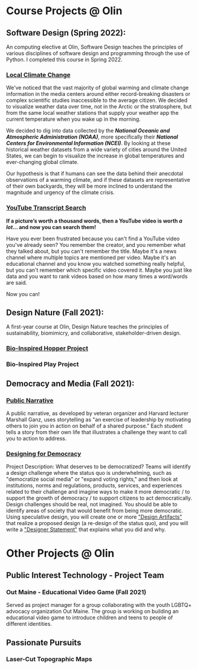 # Course Projects @ Olin

## Software Design (Spring 2022):

An computing elective at Olin, Software Design teaches the principles of various disciplines of software design and programming through the use of Python. I completed this course in Spring 2022.

### [Local Climate Change](https://olincollege.github.io/local-climate-change/)

We've noticed that the vast majority of global warming and climate change information in the media centers around either record-breaking disasters or complex scientific studies inaccessible to the average citizen. We decided to visualize weather data over time, not in the Arctic or the stratosphere, but from the same local weather stations that supply your weather app the current temperature when you wake up in the morning.

We decided to dig into data collected by the ***National Oceanic and Atmospheric Administration (NOAA)***, more specifically their ***National Centers for Environmental Information (NCEI)***. By looking at these historical weather datasets from a wide variety of cities around the United States, we can begin to visualize the increase in global temperatures and ever-changing global climate.

Our hypothesis is that if humans can see the data behind their anecdotal observations of a warming climate, and if these datasets are representative of their own backyards, they will be more inclined to understand the magnitude and urgency of the climate crisis.

### [YouTube Transcript Search](https://olincollege.github.io/youtube-transcript-search/)

**If a picture’s worth a thousand words, then a YouTube video is worth *a lot*... and now you can search them!**

Have you ever been frustrated because you can't find a YouTube video you've already seen? You remember the creator, and you remember what they talked about, but you can't remember the title. Maybe it's a news channel where multiple topics are mentioned per video. Maybe it's an educational channel and you know you watched something really helpful, but you can't remember which specific video covered it. Maybe you just like data and you want to rank videos based on how many times a word/words are said.

Now you can!


## Design Nature (Fall 2021):

A first-year course at Olin, Design Nature teaches the principles of sustainability, biomimicry, and collaborative, stakeholder-driven design.

### [Bio-Inspired Hopper Project](/assets/hopper_poster.jpg)

### Bio-Inspired Play Project

## Democracy and Media (Fall 2021):

### [Public Narrative](https://youtu.be/g4SqVDs0fMc)

A public narrative, as developed by veteran organizer and Harvard lecturer Marshall Ganz, uses storytelling as "an exercise of leadership by motivating others to join you in action on behalf of a shared purpose." Each student tells a story from their own life that illustrates a challenge they want to call you to action to address.

### [Designing for Democracy](https://sites.google.com/view/connectingamerica/home)

Project Description: What deserves to be democratized? Teams will identify a design challenge where the status quo is underwhelming, such as "democratize social media" or "expand voting rights," and then look at institutions, norms and regulations, products, services, and experiences related to their challenge and imagine ways to make it more democratic / to support the growth of democracy / to support citizens to act democratically. Design challenges should be real, not imagined. You should be able to identify areas of society that would benefit from being more democratic. Using speculative design, you will create one or more ["Design Artifacts"](https://sites.google.com/view/connectingamerica/home) that realize a proposed design (a re-design of the status quo), and you will write a ["Designer Statement"](https://docs.google.com/document/d/1dDhya4ELe1ESO2o4Pul0FkmLrVMgaVCN9HDdXxbsNXI/edit?usp=sharing) that explains what you did and why.

# Other Projects @ Olin

## Public Interest Technology - Project Team

### Out Maine - Educational Video Game (Fall 2021)

Served as project manager for a group collaborating with the youth LGBTQ+ advocacy organization Out Maine. The group is working on building an educational video game to introduce children and teens to people of different identities.

## Passionate Pursuits

### Laser-Cut Topographic Maps
